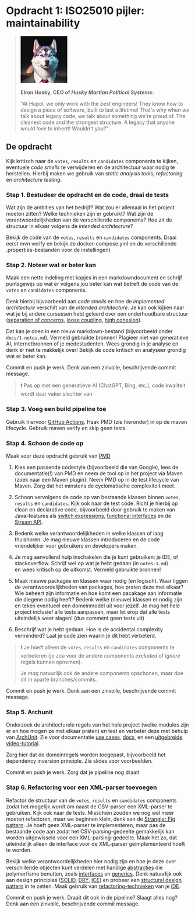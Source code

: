 # Opdracht 1: ISO25010 pijler: maintainability

> ![Elron Husky, a husky dog in a suit](img/elron-husky.png)
>
> __Elron Husky, CEO of *Husky Martian Political Systems*:__
> 
> "At Hupol, we only work with the *best* engineers! They
> know how to design a piece of software,
> built to last a lifetime! That's why when
> *we* talk about legacy code, we talk about something
> we're proud of. The cleanest code and the strongest structure. 
> A legacy that anyone would *love* to inherit!
> Wouldn't you?"

## De opdracht
Kijk kritisch naar 
de `votes`, `results` en `candidates` components te kijken, 
eventuele *code smells* te verwijderen 
en de architectuur waar nodig te herstellen.
Hierbij maken we gebruik van *static analysis tools*,
*refactoring* en *architecture testing*.

### Stap 1. Bestudeer de opdracht en de code, draai de tests
Wat zijn de ambities van het bedrijf?
Wat zou er allemaal in het project moeten zitten? 
Welke technieken zijn er gebruikt?
Wat zijn de verantwoordelijkheden van de verschillende components?
Hoe zit de structuur in elkaar volgens de *intended architecture*?

Bekijk de code van
de `votes`, `results` en `candidates` components. Draai eerst mvn verify en bekijk de docker-compose.yml en de verschillende .properties-bestanden
voor de instellingen)

### Stap 2. Noteer wat er beter kan
Maak een nette indeling met kopjes in een markdowndocument en schrijf puntsgewijs op wat er volgens jou beter kan
wat betreft de code van de `votes` en `candidates` components.

Denk hierbij bijvoorbeeld aan *code smells* en hoe de *implemented architecture*
verschilt van de *intended architecture*. Je kan ook kijken naar wat je
bij andere cursussen hebt geleerd over een onderhoudbare structuur
([separation of concerns](https://www.arothuis.nl/posts/separation-of-concerns/), 
[loose coupling](https://en.wikipedia.org/wiki/Loose_coupling), 
[high cohesion](https://en.wikipedia.org/wiki/Cohesion_(computer_science))).

Dat kan je doen in een nieuw markdown-bestand
(bijvoorbeeld onder `docs/1-notes.md`). Vermeld gebruikte bronnen! Plagieer niet van generatieve AI, internetbronnen of je medestudenten.
Wees grondig in je analyse en denk er niet te makkelijk over! Bekijk de code kritisch en analyseer grondig wat er beter kan.

Commit en push je werk.
Denk aan een zinvolle, beschrijvende commit message.
> ❗ Pas op met een generatieve AI (ChatGPT, Bing, etc.), code kwaliteit wordt daar vaker slechter van

### Stap 3. Voeg een build pipeline toe

Gebruik hiervoor
[GitHub Actions](https://docs.github.com/en/actions/automating-builds-and-tests/building-and-testing-java-with-maven). Haak PMD (zie hieronder) in op de maven lifecycle. Gebruik maven verify en skip geen tests.

### Stap 4. Schoon de code op

Maak voor deze opdracht gebruik van [PMD](https://docs.pmd-code.org/latest/)

[//]: # (* [Checkstyle]&#40;https://checkstyle.org/&#41;)

[//]: # (* [SonarQube]&#40;https://docs.sonarqube.org/latest/analyzing-source-code/languages/java/&#41;)

[//]: # (* [Error Prone]&#40;https://errorprone.info/&#41; )

[//]: # (* [Infer]&#40;https://fbinfer.com/&#41; )

1. Kies een passende codestyle (bijvoorbeeld die van Google), lees de documentatie(!) van PMD en
neem de tool op in het project via Maven (zoek naar een Maven plugin). Neem PMD op in de test lifecycle van Maven. 
Zorg dat het minstens de cyclomatische complexiteit meet.

2. Schoon vervolgens de code op van bestaande klassen binnen `votes`, `results` en `candidates`.
Kijk ook naar de test code. Richt je hierbij op clean en declarative code, 
bijvoorbeeld door gebruik te maken van Java-features 
als [switch expressions](https://docs.oracle.com/en/java/javase/13/language/switch-expressions.html),
[functional interfaces](https://www.baeldung.com/java-8-functional-interfaces) 
en de [Stream API](https://stackify.com/streams-guide-java-8/). 
3. Bedenk welke verantwoordelijkheden in welke klassen of laag thuishoren.
Je mag nieuwe klassen introduceren en de code vriendelijker voor
gebruikers en developers maken.

4. Je mag aanvullend  hulp inschakelen die je kunt gebruiken:
je IDE, of stackoverflow. Schrijf wel op wat je hebt gedaan (in `notes-1.md`)  
en wees kritisch op de uitkomst. Vermeld gebruikte bronnen!
5. Maak nieuwe packages en klassen waar nodig (en logisch). Waar liggen de verantwoordelijkheden van packages, hoe praten deze met elkaar?
   Wie beheert zijn informatie en hoe komt een pacakage aan informatie die diegene nodig heeft?
   Bedenk welke (nieuwe) klassen er nodig zijn en teken eventueel een domeinmodel uit voor jezelf.
   Je mag het hele project inclusief alle tests aanpassen, maar let erop dat alle tests uiteindelijk weer slagen! (dus comment geen tests uit)
6. Beschrijf wat je hebt gedaan. Hoe is de accidental complexity verminderd? Laat je code zien waarin je dit hebt verbeterd.

> ❗ Je hoeft alleen de `votes`, `results` en `candidates` components
te verbeteren (je zou voor de andere components 
> *excluded* of *ignore* regels kunnen opnemen).
> 
> Je *mag* natuurlijk ook de andere components opschonen,
> maar doe dit in aparte branches/commits.
 
Commit en push je werk. 
Denk aan een zinvolle, beschrijvende commit message.

### Stap 5. Archunit
Onderzoek de architecturele regels van het hele project
(welke modules zijn er en hoe mogen ze met elkaar praten)
en test en verbeter deze met behulp van 
[ArchUnit](https://www.archunit.org/getting-started). Zie voor documentatie
[use cases](https://www.archunit.org/use-cases),
[docs](https://www.archunit.org/userguide/html/000_Index.html),
en een [uitgebreide video-tutorial](https://www.youtube.com/watch?v=_ZUtb_hsm4Q).

Zorg hier dat de domeinregels worden toegepast, bijvoorbeeld het dependency inversion principle. Zie slides voor voorbeelden.

Commit en push je werk. Zorg dat je pipeline nog draait

### Stap 6. Refactoring voor een XML-parser toevoegen
Refactor de structuur van de `votes`, `results` en `candidates` components 
zodat het mogelijk wordt om naast de CSV-parser een XML-parser te gebruiken. Kijk ook naar de tests. Misschien zouden we nog wel meer
moeten refactoren, maar we beginnen klein, denk aan de
[Strangler Fig pattern](https://martinfowler.com/bliki/StranglerFigApplication.html).
Je hoeft geen XML-parser te implementeren, maar pas de bestaande code 
aan zodat het CSV-parsing-gedeelte gemakkelijk kan worden uitgewisseld
voor een XML-parsing-gedeelte. Maak het zo, dat uiteindelijk alleen de interface voor de XML-parser geimplementeerd hoeft te worden.

Bekijk welke verantwoordelijkheden hier nodig zijn en hoe je deze
over verschillende objecten kunt verdelen met handige 
[abstracties](https://www.arothuis.nl/posts/the-object-model/#1-abstraction)
die polymorfisme benutten, 
zoals [interfaces](https://dzone.com/articles/learning-java-what-vs-why) en 
[generics](https://www.baeldung.com/java-generics).
Denk natuurlijk ook aan design principles 
([SOLID](https://www.freecodecamp.org/news/solid-principles-explained-in-plain-english/),
[DRY](https://en.wikipedia.org/wiki/Don%27t_repeat_yourself), 
[ICE](https://en.wikibooks.org/wiki/A-level_Computing/AQA/Paper_1/Fundamentals_of_programming/Design_Principles_in_Object-Oriented_Programming))
en probeer een [structural design pattern](https://refactoring.guru/design-patterns/structural-patterns) in te zetten.
Maak gebruik van [refactoring-technieken](https://refactoring.guru/refactoring) 
van je [IDE](https://blog.jetbrains.com/idea/2020/12/3-ways-to-refactor-your-code-in-intellij-idea/).

Commit en push je werk. Draait dit ook in de pipeline? Slaagt alles nog?
Denk aan een zinvolle, beschrijvende commit message.